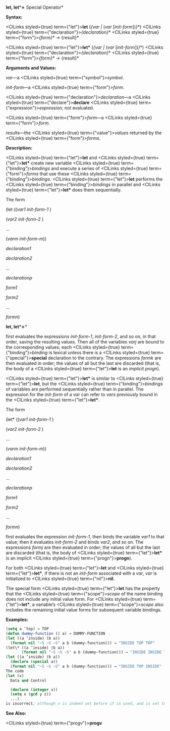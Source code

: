 **let, let***∗ Special Operator* 



**Syntax:** 



<ClLinks styled={true} term={"let"}><b>let</b></ClLinks> (*\{var |* (*var* [*init-form*])*\}*\*) <ClLinks styled={true} term={"declaration"}><i>\{declaration\}</i></ClLinks>\* <ClLinks styled={true} term={"form"}><i>\{form\}</i></ClLinks>\* → \{result\}\* 



<ClLinks styled={true} term={"let"}><b>let\*</b></ClLinks> (*\{var |* (*var* [*init-form*])*\}*\*) <ClLinks styled={true} term={"declaration"}><i>\{declaration\}</i></ClLinks>\* <ClLinks styled={true} term={"form"}><i>\{form\}</i></ClLinks>\* → \{result\}\* 



**Arguments and Values:** 



*var*—a <ClLinks styled={true} term={"symbol"}><i>symbol</i></ClLinks>. 



*init-form*—a <ClLinks styled={true} term={"form"}><i>form</i></ClLinks>. 



<ClLinks styled={true} term={"declaration"}><i>declaration</i></ClLinks>—a <ClLinks styled={true} term={"declare"}><b>declare</b></ClLinks> <ClLinks styled={true} term={"expression"}><i>expression</i></ClLinks>; not evaluated. 



<ClLinks styled={true} term={"form"}><i>form</i></ClLinks>—a <ClLinks styled={true} term={"form"}><i>form</i></ClLinks>. 



*results*—the <ClLinks styled={true} term={"value"}><i>values</i></ClLinks> returned by the <ClLinks styled={true} term={"form"}><i>forms</i></ClLinks>. 



**Description:** 



<ClLinks styled={true} term={"let"}><b>let</b></ClLinks> and <ClLinks styled={true} term={"let"}><b>let\*</b></ClLinks> create new variable <ClLinks styled={true} term={"binding"}><i>bindings</i></ClLinks> and execute a series of <ClLinks styled={true} term={"form"}><i>forms</i></ClLinks> that use these <ClLinks styled={true} term={"binding"}><i>bindings</i></ClLinks>. <ClLinks styled={true} term={"let"}><b>let</b></ClLinks> performs the <ClLinks styled={true} term={"binding"}><i>bindings</i></ClLinks> in parallel and <ClLinks styled={true} term={"let"}><b>let\*</b></ClLinks> does them sequentially. 



The form 



(let ((*var1 init-form-1* ) 



(*var2 init-form-2* ) 



... 



(*varm init-form-m*)) 



*declaration1* 



*declaration2* 



... 



*declarationp* 



*form1* 



*form2* 



... 



*formn*) 















**let, let***∗* 



first evaluates the expressions *init-form-1*, *init-form-2*, and so on, in that order, saving the resulting values. Then all of the variables *varj* are bound to the corresponding values; each <ClLinks styled={true} term={"binding"}><i>binding</i></ClLinks> is lexical unless there is a <ClLinks styled={true} term={"special"}><b>special</b></ClLinks> declaration to the contrary. The expressions *formk* are then evaluated in order; the values of all but the last are discarded (that is, the body of a <ClLinks styled={true} term={"let"}><b>let</b></ClLinks> is an *implicit progn*). 



<ClLinks styled={true} term={"let"}><b>let\*</b></ClLinks> is similar to <ClLinks styled={true} term={"let"}><b>let</b></ClLinks>, but the <ClLinks styled={true} term={"binding"}><i>bindings</i></ClLinks> of variables are performed sequentially rather than in parallel. The expression for the *init-form* of a *var* can refer to *vars* previously bound in the <ClLinks styled={true} term={"let"}><b>let\*</b></ClLinks>. 



The form 



(let\* ((*var1 init-form-1* ) 



(*var2 init-form-2* ) 



... 



(*varm init-form-m*)) 



*declaration1* 



*declaration2* 



... 



*declarationp* 



*form1* 



*form2* 



... 



*formn*) 



first evaluates the expression *init-form-1*, then binds the variable *var1* to that value; then it evaluates *init-form-2* and binds *var2*, and so on. The expressions *formj* are then evaluated in order; the values of all but the last are discarded (that is, the body of <ClLinks styled={true} term={"let"}><b>let\*</b></ClLinks> is an implicit <ClLinks styled={true} term={"progn"}><b>progn</b></ClLinks>). 



For both <ClLinks styled={true} term={"let"}><b>let</b></ClLinks> and <ClLinks styled={true} term={"let"}><b>let\*</b></ClLinks>, if there is not an *init-form* associated with a *var*, *var* is initialized to <ClLinks styled={true} term={"nil"}><b>nil</b></ClLinks>. 



The special form <ClLinks styled={true} term={"let"}><b>let</b></ClLinks> has the property that the <ClLinks styled={true} term={"scope"}><i>scope</i></ClLinks> of the name binding does not include any initial value form. For <ClLinks styled={true} term={"let"}><b>let\*</b></ClLinks>, a variable’s <ClLinks styled={true} term={"scope"}><i>scope</i></ClLinks> also includes the remaining initial value forms for subsequent variable bindings. 



**Examples:**
```lisp
(setq a ’top) → TOP 
(defun dummy-function () a) → DUMMY-FUNCTION 
(let ((a ’inside) (b a)) 
  (format nil "~S ~S ~S" a b (dummy-function))) → "INSIDE TOP TOP" 
(let\* ((a ’inside) (b a)) 
       (format nil "~S ~S ~S" a b (dummy-function))) → "INSIDE INSIDE TOP" 
(let ((a ’inside) (b a)) 
  (declare (special a)) 
  (format nil "~S ~S ~S" a b (dummy-function))) → "INSIDE TOP INSIDE" 
The code 
(let (x) 
  Data and Control 

  (declare (integer x)) 
  (setq x (gcd y z)) 
  ...) 
is incorrect; although x is indeed set before it is used, and is set to a value of the declared type *integer* , nevertheless x initially takes on the value **nil** in violation of the type declaration. 
```
**See Also:** 



<ClLinks styled={true} term={"progv"}><b>progv</b></ClLinks> 



